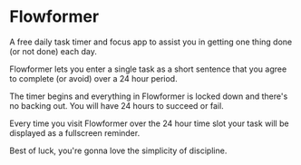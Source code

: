 # Flowformer

A free daily task timer and focus app to assist you in getting one thing done (or not done) each day.

Flowformer lets you enter a single task as a short sentence that you agree to complete (or avoid) over a 24 hour period.

The timer begins and everything in Flowformer is locked down and there's no backing out. You will have 24 hours to succeed or fail.

Every time you visit Flowformer over the 24 hour time slot your task will be displayed as a fullscreen reminder.

Best of luck, you're gonna love the simplicity of discipline.